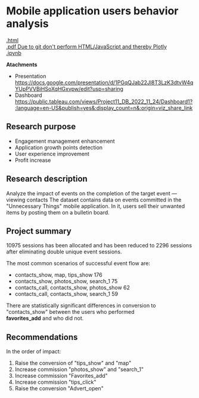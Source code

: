 # Mobile application users behavior analysis

[.html](https://github.com/Lalerie/Portfolio/blob/main/Project_1_Mobile_app/Project11_2022.12.04_ver7_final.html)  
[.pdf Due to git don't perform HTML/JavaScript and thereby Plotly](https://github.com/Lalerie/Portfolio/blob/main/Project_1_Mobile_app/Project11_2022.12.04_ver7_final.pdf)  
[.ipynb](https://github.com/Lalerie/Portfolio/blob/main/Project_1_Mobile_app/Project11_2022.12.04_ver7_final.ipynb)  

**Atachments**
- Presentation https://docs.google.com/presentation/d/1PGqQJab22Jl8T3LzK3dtvW4qYUpPVVBiHSoXqHGxvpw/edit?usp=sharing
- Dashboard https://public.tableau.com/views/Project11_DB_2022_11_24/Dashboard1?:language=en-US&publish=yes&:display_count=n&:origin=viz_share_link

## Research purpose
- Engagement management enhancement  
- Application growth points detection 
- User experience improvement 
- Profit increase

## Research description
Analyze the impact of events on the completion of the target event — viewing contacts
The dataset contains data on events committed in the "Unnecessary Things" mobile application. In it, users sell their unwanted items by posting them on a bulletin board.

## Project summary
10975 sessions has been allocated and has been reduced to 2296 sessions after eliminating double unique event sessions.  

The most common scenarios of successful event flow are:  
- contacts_show, map, tips_show                176
- contacts_show, photos_show, search_1          75
- contacts_call, contacts_show, photos_show     62
- contacts_call, contacts_show, search_1        59

There are statistically significant differences in conversion to "contacts_show" between the users who performed  
**favorites_add** and who did not.  

## Recommendations
In the order of impact:
1. Raise the conversion of "tips_show" and "map" 
2. Increase commission "photos_show" and "search_1" 
3. Increase commission "Favorites_add" 
4. Increase commission "tips_click" 
5. Raise the conversion "Advert_open" 
